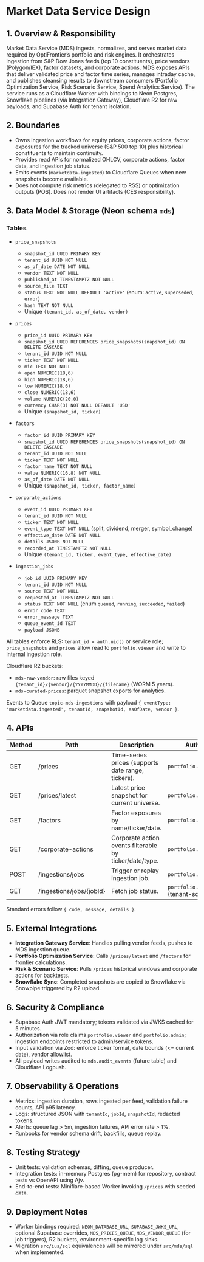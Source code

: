 ﻿# Market Data Service Design

## 1. Overview & Responsibility
Market Data Service (MDS) ingests, normalizes, and serves market data required by OptiFrontier’s portfolio and risk engines. It orchestrates ingestion from S&P Dow Jones feeds (top 10 constituents), price vendors (Polygon/IEX), factor datasets, and corporate actions. MDS exposes APIs that deliver validated price and factor time series, manages intraday cache, and publishes cleansing results to downstream consumers (Portfolio Optimization Service, Risk Scenario Service, Spend Analytics Service). The service runs as a Cloudflare Worker with bindings to Neon Postgres, Snowflake pipelines (via Integration Gateway), Cloudflare R2 for raw payloads, and Supabase Auth for tenant isolation.

## 2. Boundaries
- Owns ingestion workflows for equity prices, corporate actions, factor exposures for the tracked universe (S&P 500 top 10) plus historical constituents to maintain continuity.
- Provides read APIs for normalized OHLCV, corporate actions, factor data, and ingestion job status.
- Emits events (`marketdata.ingested`) to Cloudflare Queues when new snapshots become available.
- Does not compute risk metrics (delegated to RSS) or optimization outputs (POS). Does not render UI artifacts (CES responsibility).

## 3. Data Model & Storage (Neon schema `mds`)
### Tables
- `price_snapshots`
  - `snapshot_id UUID PRIMARY KEY`
  - `tenant_id UUID NOT NULL`
  - `as_of_date DATE NOT NULL`
  - `vendor TEXT NOT NULL`
  - `published_at TIMESTAMPTZ NOT NULL`
  - `source_file TEXT`
  - `status TEXT NOT NULL DEFAULT 'active'` (enum: `active`, `superseded`, `error`)
  - `hash TEXT NOT NULL`
  - Unique `(tenant_id, as_of_date, vendor)`

- `prices`
  - `price_id UUID PRIMARY KEY`
  - `snapshot_id UUID REFERENCES price_snapshots(snapshot_id) ON DELETE CASCADE`
  - `tenant_id UUID NOT NULL`
  - `ticker TEXT NOT NULL`
  - `mic TEXT NOT NULL`
  - `open NUMERIC(18,6)`
  - `high NUMERIC(18,6)`
  - `low NUMERIC(18,6)`
  - `close NUMERIC(18,6)`
  - `volume NUMERIC(20,0)`
  - `currency CHAR(3) NOT NULL DEFAULT 'USD'`
  - Unique `(snapshot_id, ticker)`

- `factors`
  - `factor_id UUID PRIMARY KEY`
  - `snapshot_id UUID REFERENCES price_snapshots(snapshot_id) ON DELETE CASCADE`
  - `tenant_id UUID NOT NULL`
  - `ticker TEXT NOT NULL`
  - `factor_name TEXT NOT NULL`
  - `value NUMERIC(16,8) NOT NULL`
  - `as_of_date DATE NOT NULL`
  - Unique `(snapshot_id, ticker, factor_name)`

- `corporate_actions`
  - `event_id UUID PRIMARY KEY`
  - `tenant_id UUID NOT NULL`
  - `ticker TEXT NOT NULL`
  - `event_type TEXT NOT NULL` (split, dividend, merger, symbol_change)
  - `effective_date DATE NOT NULL`
  - `details JSONB NOT NULL`
  - `recorded_at TIMESTAMPTZ NOT NULL`
  - Unique `(tenant_id, ticker, event_type, effective_date)`

- `ingestion_jobs`
  - `job_id UUID PRIMARY KEY`
  - `tenant_id UUID NOT NULL`
  - `source TEXT NOT NULL`
  - `requested_at TIMESTAMPTZ NOT NULL`
  - `status TEXT NOT NULL` (enum `queued`, `running`, `succeeded`, `failed`)
  - `error_code TEXT`
  - `error_message TEXT`
  - `queue_event_id TEXT`
  - `payload JSONB`

All tables enforce RLS: `tenant_id = auth.uid()` or service role; `price_snapshots` and `prices` allow read to `portfolio.viewer` and write to internal ingestion role.

Cloudflare R2 buckets:
- `mds-raw-vendor`: raw files keyed `{tenant_id}/{vendor}/{YYYYMMDD}/{filename}` (WORM 5 years).
- `mds-curated-prices`: parquet snapshot exports for analytics.

Events to Queue `topic-mds-ingestions` with payload `{ eventType: 'marketdata.ingested', tenantId, snapshotId, asOfDate, vendor }`.

## 4. APIs
| Method | Path | Description | Auth |
| --- | --- | --- | --- |
| GET | /prices | Time-series prices (supports date range, tickers). | `portfolio.viewer` |
| GET | /prices/latest | Latest price snapshot for current universe. | `portfolio.viewer` |
| GET | /factors | Factor exposures by name/ticker/date. | `portfolio.viewer` |
| GET | /corporate-actions | Corporate action events filterable by ticker/date/type. | `portfolio.viewer` |
| POST | /ingestions/jobs | Trigger or replay ingestion job. | `portfolio.admin` |
| GET | /ingestions/jobs/{jobId} | Fetch job status. | `portfolio.viewer` (tenant-scoped) |

Standard errors follow `{ code, message, details }`.

## 5. External Integrations
- **Integration Gateway Service**: Handles pulling vendor feeds, pushes to MDS ingestion queue.
- **Portfolio Optimization Service**: Calls `/prices/latest` and `/factors` for frontier calculations.
- **Risk & Scenario Service**: Pulls `/prices` historical windows and corporate actions for backtests.
- **Snowflake Sync**: Completed snapshots are copied to Snowflake via Snowpipe triggered by R2 upload.

## 6. Security & Compliance
- Supabase Auth JWT mandatory; tokens validated via JWKS cached for 5 minutes.
- Authorization via role claims `portfolio.viewer` and `portfolio.admin`; ingestion endpoints restricted to admin/service tokens.
- Input validation via Zod: enforce ticker format, date bounds (<= current date), vendor allowlist.
- All payload writes audited to `mds.audit_events` (future table) and Cloudflare Logpush.

## 7. Observability & Operations
- Metrics: ingestion duration, rows ingested per feed, validation failure counts, API p95 latency.
- Logs: structured JSON with `tenantId`, `jobId`, `snapshotId`, redacted tokens.
- Alerts: queue lag > 5m, ingestion failures, API error rate > 1%.
- Runbooks for vendor schema drift, backfills, queue replay.

## 8. Testing Strategy
- Unit tests: validation schemas, diffing, queue producer.
- Integration tests: in-memory Postgres (pg-mem) for repository, contract tests vs OpenAPI using Ajv.
- End-to-end tests: Miniflare-based Worker invoking `/prices` with seeded data.

## 9. Deployment Notes
- Worker bindings required: `NEON_DATABASE_URL`, `SUPABASE_JWKS_URL`, optional Supabase overrides, `MDS_PRICES_QUEUE`, `MDS_VENDOR_QUEUE` (for job triggers), R2 buckets, environment-specific log sinks.
- Migration `src/ius/sql` equivalences will be mirrored under `src/mds/sql` when implemented.
